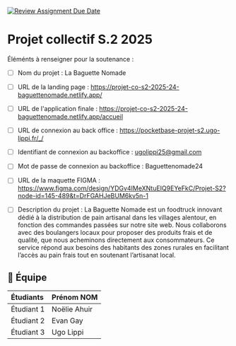 [![Review Assignment Due Date](https://classroom.github.com/assets/deadline-readme-button-22041afd0340ce965d47ae6ef1cefeee28c7c493a6346c4f15d667ab976d596c.svg)](https://classroom.github.com/a/F_6McqTJ)
# Projet collectif S.2 2025

Éléménts à renseigner pour la soutenance :

- [ ] Nom du projet : La Baguette Nomade
- [ ] URL de la landing page : https://projet-co-s2-2025-24-baguettenomade.netlify.app/
- [ ] URL de l'application finale : https://projet-co-s2-2025-24-baguettenomade.netlify.app/accueil
- [ ] URL de connexion au back office : https://pocketbase-projet-s2.ugo-lippi.fr/_/
- [ ] Identifiant de connexion au backoffice : ugolippi25@gmail.com
- [ ] Mot de passe de connexion au backoffice : Baguettenomade24
- [ ] URL de la maquette FIGMA : https://www.figma.com/design/YDGv4IMeXNtuEIQ9EYeFkC/Projet-S2?node-id=145-489&t=DrFGAHJeBUM6kv5n-1
- [ ] Description du projet : La Baguette Nomade est un foodtruck innovant dédié à la distribution de pain artisanal dans les villages alentour, en fonction des commandes passées sur notre site web. Nous collaborons avec des boulangers locaux pour proposer des produits frais et de qualité, que nous acheminons directement aux consommateurs. Ce service répond aux besoins des habitants des zones rurales en facilitant l’accès au pain frais tout en soutenant l’artisanat local.


## 🚀 Équipe

| Étudiants    | Prénom NOM   |
| :----------- | :----------  |
| Étudiant 1   | Noëlie Ahuir |
| Étudiant 2   | Evan Gay     |
| Étudiant 3   | Ugo Lippi    |
